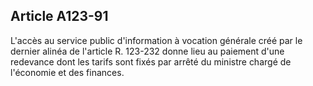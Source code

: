Article A123-91
----
L'accès au service public d'information à vocation générale créé par le dernier
alinéa de l'article R. 123-232 donne lieu au paiement d'une redevance dont les
tarifs sont fixés par arrêté du ministre chargé de l'économie et des finances.
